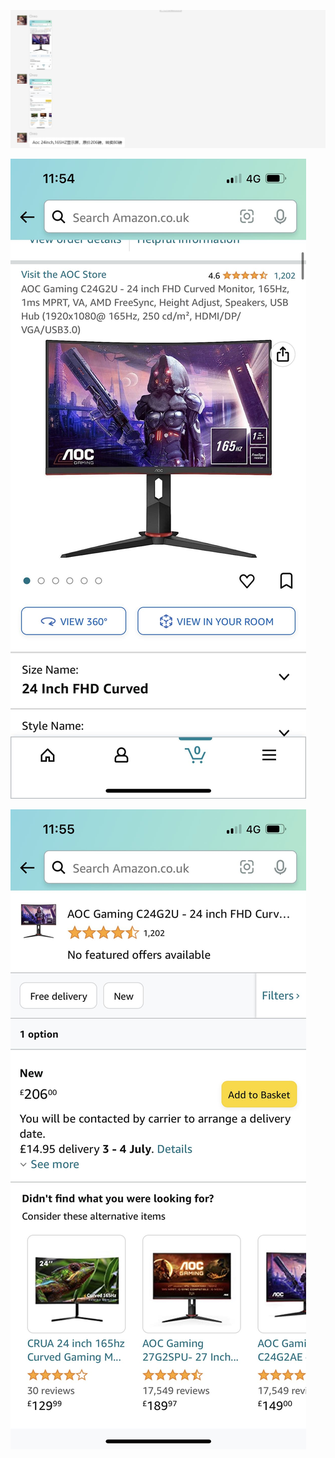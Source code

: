 

![](assets/截图_20230704124100.png)

![](assets/159d5c7aad4962abef777110f483e48.jpg)

![](assets/7e7e25be63a20a88a1786185ae81b82.jpg)
